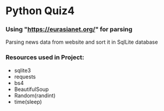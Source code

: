 
# Python Quiz4

### Using "https://eurasianet.org/" for parsing

Parsing news data from website and sort it in SqlLite database

### Resources used in Project:
* sqlite3 
* requests
* bs4
* BeautifulSoup
* Random(randint)
* time(sleep)

